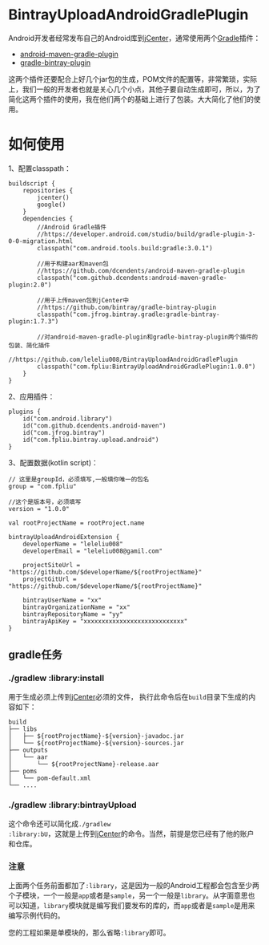 # BintrayUploadAndroidGradlePlugin
<p>
Android开发者经常发布自己的Android库到<a href="https://jcenter.bintray.com/" target=_blank>jCenter</a>，通常使用两个<a href="http://blog.fpliu.com/it/software/gradle" target="_blank">Gradle</a>插件：
</p>
<ul>
    <li>
        <a href="https://github.com/dcendents/android-maven-gradle-plugin" target="_blank">android-maven-gradle-plugin</a>
    </li>
    <li>
        <a href="https://github.com/bintray/gradle-bintray-plugin" target="_blank">gradle-bintray-plugin</a>
    </li>
</ul>
<p>
这两个插件还要配合上好几个jar包的生成，POM文件的配置等，非常繁琐，实际上，我们一般的开发者也就是关心几个小点，其他子要自动生成即可，所以，为了简化这两个插件的使用，我在他们两个的基础上进行了包装。大大简化了他们的使用。
</p>

# 如何使用
1、配置classpath：
```
buildscript {
    repositories {
        jcenter()
        google()
    }
    dependencies {
        //Android Gradle插件
        //https://developer.android.com/studio/build/gradle-plugin-3-0-0-migration.html
        classpath("com.android.tools.build:gradle:3.0.1")

        //用于构建aar和maven包
        //https://github.com/dcendents/android-maven-gradle-plugin
        classpath("com.github.dcendents:android-maven-gradle-plugin:2.0")

        //用于上传maven包到jCenter中
        //https://github.com/bintray/gradle-bintray-plugin
        classpath("com.jfrog.bintray.gradle:gradle-bintray-plugin:1.7.3")
        
        //对android-maven-gradle-plugin和gradle-bintray-plugin两个插件的包装、简化插件
        //https://github.com/leleliu008/BintrayUploadAndroidGradlePlugin
        classpath("com.fpliu:BintrayUploadAndroidGradlePlugin:1.0.0")
    }
}
```
2、应用插件：
```
plugins {
    id("com.android.library")
    id("com.github.dcendents.android-maven")
    id("com.jfrog.bintray")
    id("com.fpliu.bintray.upload.android")
}
```
3、配置数据(kotlin script)：
```
// 这里是groupId，必须填写,一般填你唯一的包名
group = "com.fpliu"

//这个是版本号，必须填写
version = "1.0.0"

val rootProjectName = rootProject.name

bintrayUploadAndroidExtension {
    developerName = "leleliu008"
    developerEmail = "leleliu008@gamil.com"

    projectSiteUrl = "https://github.com/$developerName/${rootProjectName}"
    projectGitUrl = "https://github.com/$developerName/${rootProjectName}"

    bintrayUserName = "xx"
    bintrayOrganizationName = "xx"
    bintrayRepositoryName = "yy"
    bintrayApiKey = "xxxxxxxxxxxxxxxxxxxxxxxxxxxx"
}
```
## gradle任务

### ./gradlew :library:install
用于生成必须上传到<a href="https://jcenter.bintray.com/" target="_blank">jCenter</a>必须的文件，
执行此命令后在<code>build</code>目录下生成的内容如下：
```
build
├── libs
│   ├── ${rootProjectName}-${version}-javadoc.jar
│   └── ${rootProjectName}-${version}-sources.jar
├── outputs
│   └── aar
│       └── ${rootProjectName}-release.aar
├── poms
│   └── pom-default.xml
└── ....
```
### ./gradlew :library:bintrayUpload
这个命令还可以简化成<code>./gradlew :library:bU</code>，这就是上传到<a href="https://jcenter.bintray.com/" target=_blank>jCenter</a>的命令。当然，前提是您已经有了他的账户和仓库。

### 注意
上面两个任务前面都加了<code>:library</code>，这是因为一般的Android工程都会包含至少两个子模块，一个一般是<code>app</code>或者是<code>sample</code>，另一个一般是<code>library</code>。从字面意思也可以知道，<code>library</code>模块就是编写我们要发布的库的，而<code>app</code>或者是<code>sample</code>是用来编写示例代码的。
<p>
您的工程如果是单模块的，那么省略<code>:library</code>即可。
</p>
